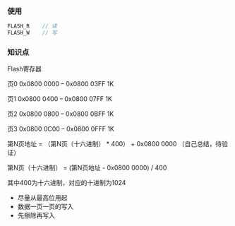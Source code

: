 ### 使用

```c
FLASH_R    // 读
FLASH_W    // 写
```


### 知识点

Flash寄存器


页0 0x0800 0000 – 0x0800 03FF 1K

页1 0x0800 0400 – 0x0800 07FF 1K

页2 0x0800 0800 – 0x0800 0BFF 1K

页3 0x0800 0C00 – 0x0800 0FFF 1K


第N页地址 = （第N页（十六进制） * 400） + 0x0800 0000 （自己总结，待验证）

第N页（十六进制） = (第N页地址 - 0x0800 0000) / 400 

其中400为十六进制，对应的十进制为1024


- 尽量从最高位用起
- 数据一页一页的写入
- 先擦除再写入
